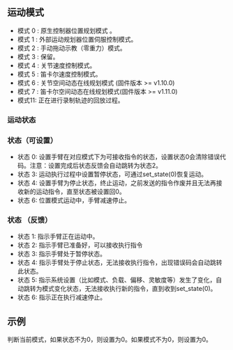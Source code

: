 
## 运动模式
* 模式 0 : 原生控制器位置规划模式 。
* 模式 1 : 外部运动规划器位置伺服控制模式。
* 模式 2 : 手动拖动示教（零重力）模式。
* 模式 3 : 保留。
* 模式 4 : 关节速度控制模式。
* 模式 5 : 笛卡尔速度控制模式。
* 模式 6 : 关节空间动态在线规划模式 (固件版本 >= v1.10.0)
* 模式 7 : 笛卡尔空间动态在线规划模式(固件版本 >= v1.11.0)
* 模式11: 正在进行录制轨迹的回放过程。


### 运动状态

### 状态（可设置）
* 状态 0: 设置手臂在对应模式下为可接收指令的状态，设置状态0会清除错误代码。注意：设置完成后状态反馈会自动跳转为状态2。
* 状态 3: 运动执行过程中设置暂停状态，可通过set_state(0)恢复运动。
* 状态 4: 设置手臂为停止状态，终止运动，之前发送的指令作废并且无法再接收新的运动指令，直至状态被设置回0。
* 状态 6: 位置模式运动中，手臂减速停止。


### 状态 （反馈）

* 状态 1: 指示手臂正在运动中。
* 状态 2: 指示手臂已准备好，可以接收执行指令
* 状态 3: 指示手臂处于暂停状态。
* 状态 4: 指示手臂处于停止状态，无法接收执行指令，出现错误码会自动跳转此状态。
* 状态 5: 指示系统设置（比如模式、负载、偏移、灵敏度等）发生了变化，自动跳转为模式变化状态，无法接收执行新的指令，直到收到set_state(0)。
* 状态 6: 指示正在执行减速停止。



## 示例
判断当前模式，如果状态不为0，则设置为0。如果模式不为0，则设置为0。





